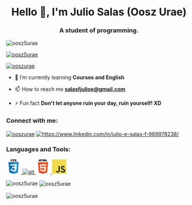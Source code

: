 <h1 align="center">Hello 👋, I'm Julio Salas (Oosz Urae)</h1>
<h3 align="center">A student of programming.</h3>

<p align="left"> <img src="https://komarev.com/ghpvc/?username=oosz5urae&label=Profile%20views&color=0e75b6&style=flat" alt="oosz5urae" /> </p>

<p align="left"> <a href="https://github.com/ryo-ma/github-profile-trophy"><img src="https://github-profile-trophy.vercel.app/?username=oosz5urae" alt="oosz5urae" /></a> </p>

<p align="left"> <a href="https://twitter.com/ooszurae" target="blank"><img src="https://img.shields.io/twitter/follow/ooszurae?logo=twitter&style=for-the-badge" alt="ooszurae" /></a> </p>

- 🌱 I’m currently learning **Courses and English**

- 📫 How to reach me **salasfjulioe@gmail.com**

- ⚡ Fun fact **Don't let anyone ruin your day, ruin yourself! XD**

<h3 align="left">Connect with me:</h3>
<p align="left">
<a href="https://twitter.com/ooszurae" target="blank"><img align="center" src="https://raw.githubusercontent.com/rahuldkjain/github-profile-readme-generator/master/src/images/icons/Social/twitter.svg" alt="ooszurae" height="30" width="40" /></a>
<a href="https://linkedin.com/in/https://www.linkedin.com/in/julio-e-salas-f-969978238/" target="blank"><img align="center" src="https://raw.githubusercontent.com/rahuldkjain/github-profile-readme-generator/master/src/images/icons/Social/linked-in-alt.svg" alt="https://www.linkedin.com/in/julio-e-salas-f-969978238/" height="30" width="40" /></a>
</p>

<h3 align="left">Languages and Tools:</h3>
<p align="left"> <a href="https://www.w3schools.com/css/" target="_blank" rel="noreferrer"> <img src="https://raw.githubusercontent.com/devicons/devicon/master/icons/css3/css3-original-wordmark.svg" alt="css3" width="40" height="40"/> </a> <a href="https://git-scm.com/" target="_blank" rel="noreferrer"> <img src="https://www.vectorlogo.zone/logos/git-scm/git-scm-icon.svg" alt="git" width="40" height="40"/> </a> <a href="https://www.w3.org/html/" target="_blank" rel="noreferrer"> <img src="https://raw.githubusercontent.com/devicons/devicon/master/icons/html5/html5-original-wordmark.svg" alt="html5" width="40" height="40"/> </a> <a href="https://developer.mozilla.org/en-US/docs/Web/JavaScript" target="_blank" rel="noreferrer"> <img src="https://raw.githubusercontent.com/devicons/devicon/master/icons/javascript/javascript-original.svg" alt="javascript" width="40" height="40"/> </a> </p>

<p><img align="left" src="https://github-readme-stats.vercel.app/api/top-langs?username=oosz5urae&show_icons=true&locale=en&layout=compact" alt="oosz5urae" /></p>

<p>&nbsp;<img align="center" src="https://github-readme-stats.vercel.app/api?username=oosz5urae&show_icons=true&locale=en" alt="oosz5urae" /></p>

<p><img align="center" src="https://github-readme-streak-stats.herokuapp.com/?user=oosz5urae&" alt="oosz5urae" /></p>
